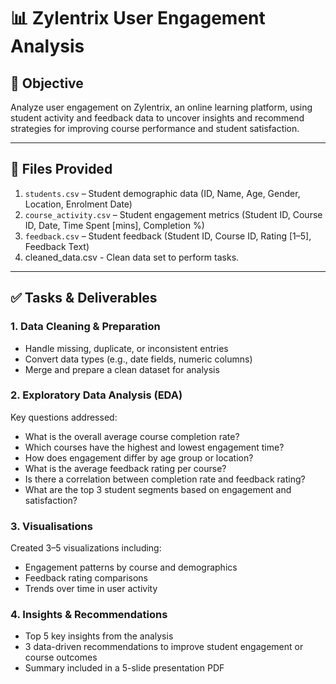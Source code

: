 # 📊 Zylentrix User Engagement Analysis

## 🎯 Objective
Analyze user engagement on Zylentrix, an online learning platform, using student activity and feedback data to uncover insights and recommend strategies for improving course performance and student satisfaction.

---

## 📁 Files Provided
1. `students.csv` – Student demographic data (ID, Name, Age, Gender, Location, Enrolment Date)  
2. `course_activity.csv` – Student engagement metrics (Student ID, Course ID, Date, Time Spent [mins], Completion %)  
3. `feedback.csv` – Student feedback (Student ID, Course ID, Rating [1–5], Feedback Text)
4. cleaned_data.csv  - Clean data set to perform tasks.

---

## ✅ Tasks & Deliverables

### 1. Data Cleaning & Preparation
- Handle missing, duplicate, or inconsistent entries  
- Convert data types (e.g., date fields, numeric columns)  
- Merge and prepare a clean dataset for analysis  

### 2. Exploratory Data Analysis (EDA)
Key questions addressed:
- What is the overall average course completion rate?  
- Which courses have the highest and lowest engagement time?  
- How does engagement differ by age group or location?  
- What is the average feedback rating per course?  
- Is there a correlation between completion rate and feedback rating?  
- What are the top 3 student segments based on engagement and satisfaction?

### 3. Visualisations
Created 3–5 visualizations including:
- Engagement patterns by course and demographics  
- Feedback rating comparisons  
- Trends over time in user activity  

### 4. Insights & Recommendations
- Top 5 key insights from the analysis  
- 3 data-driven recommendations to improve student engagement or course outcomes  
- Summary included in a 5-slide presentation PDF
